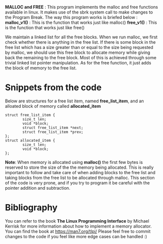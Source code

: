 **MALLOC and FREE** : 
This program implements the malloc and free functions available in linux. It makes use of the sbrk system call to make changes to the Program Break. The way this program works is briefed below : 
**malloc_v1()** : This is the function that works just like malloc()
**free_v1()** : This is the function that works just like free()

We maintain a linked list for all the free blocks. When we run malloc, we first check whether there is anything in the free list. If there is some block in the free list which has a size greater than or equal to the size being requested by malloc, we should use this free block to allocate memory while giving back the remaining to the free block. Most of this is achieved through some trivial linked list pointer manipulation.
As for the free function, it just adds the block of memory to the free list.


# Snippets from the code

Below are structures for a free list item, named **free_list_item**, and an alloated block of memory called **allocated_item**

```
struct free_list_item {
        size_t len;
        void *block;
        struct free_list_item *next;
        struct free_list_item *prev;
};
struct allocated_item {
        size_t len;
        void *block;
};
```

**Note**: When memory is allocated using **malloc()** the first few bytes is reserved to store the size of the the memory being allocated. This is really important to follow and take care of when adding blocks to the free list and taking blocks from the free list to be allocated through malloc. This section of the code is very prone, and if you try to program it be careful with the pointer addition and subtraction.

# Bibliography

You can refer to the book **The Linux Programming Interface** by  Michael Kerrisk for more information about how to implement a memory allocator. You can find the book at https://man7.org/tlpi/
 Please feel free to commit changes to the code if you feel like more edge cases can be handled :)
